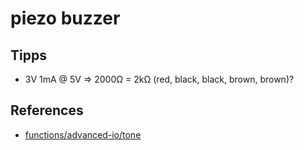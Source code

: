 # piezo buzzer

## Tipps

* 3V 1mA @ 5V => 2000Ω = 2kΩ (red, black, black, brown, brown)?

## References

* [functions/advanced-io/tone](https://www.arduino.cc/reference/en/language/functions/advanced-io/tone/)
